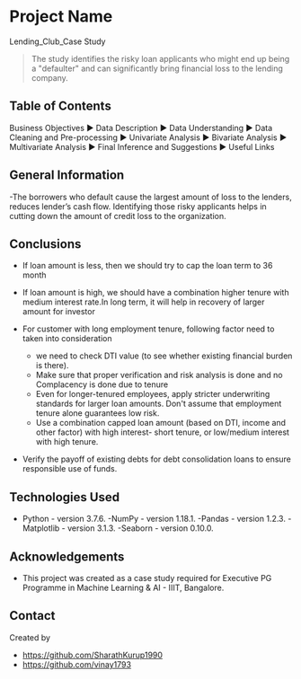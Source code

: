 # Project Name
Lending_Club_Case Study
> The study identifies the risky loan applicants who might end up being a "defaulter" and can significantly bring financial loss to the lending company.


## Table of Contents
Business Objectives
▶	Data Description
▶	Data Understanding
▶	Data Cleaning and Pre-processing
▶	Univariate Analysis
▶	Bivariate Analysis
▶	Multivariate Analysis
▶	Final Inference and Suggestions
▶	Useful Links



<!-- You can include any other section that is pertinent to your problem -->

## General Information
-The borrowers who default cause the largest amount of loss to the lenders, reduces lender’s cash flow. Identifying those risky applicants helps in cutting down the amount of credit loss to the organization. 




## Conclusions
- If loan amount is less, then we should try to cap the loan term to 36 month
- If loan amount is high, we should have a combination higher tenure with medium interest rate.In long term, it will help in recovery of larger amount for investor
- For customer with long employment tenure, following factor need to taken into consideration
     - we need to check DTI value (to see whether existing financial burden is there).
     - Make sure that proper verification and risk analysis is done and no Complacency is done due to tenure
     - Even for longer-tenured employees, apply stricter underwriting standards for larger loan amounts. Don't assume that employment tenure alone guarantees low risk.
     - Use a combination capped loan amount (based on DTI, income and other factor) with high interest- short tenure, or low/medium interest with high tenure.
       
- Verify the payoff of existing debts for debt consolidation loans to ensure responsible use of funds.


## Technologies Used
- Python - version 3.7.6.
-NumPy - version 1.18.1.
-Pandas - version 1.2.3.
-Matplotlib - version 3.1.3.
-Seaborn - version 0.10.0.


## Acknowledgements

- This project was created as a case study required for Executive PG Programme in Machine Learning & AI - IIIT, Bangalore.


## Contact
Created by 
- https://github.com/SharathKurup1990
- https://github.com/vinay1793
 

